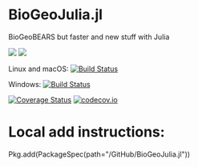 # BioGeoJulia.jl
BioGeoBEARS but faster and new stuff with Julia

[![](https://img.shields.io/badge/docs-stable-blue.svg)](https://JuliaLang.github.io/BioGeoJulia.jl/stable)
[![](https://img.shields.io/badge/docs-dev-blue.svg)](https://JuliaLang.github.io/BioGeoJulia.jl/dev)

Linux and macOS: [![Build Status](https://travis-ci.org/JuliaLang/BioGeoJulia.jl.svg?branch=master)](https://travis-ci.org/JuliaLang/BioGeoJulia.jl)

Windows: [![Build Status](https://ci.appveyor.com/api/projects/status/github/JuliaLang/BioGeoJulia.jl?branch=master&svg=true)](https://ci.appveyor.com/project/tkelman/example-jl/branch/master)

[![Coverage Status](https://coveralls.io/repos/JuliaLang/BioGeoJulia.jl/badge.svg?branch=master)](https://coveralls.io/r/JuliaLang/BioGeoJulia.jl?branch=master)
[![codecov.io](http://codecov.io/github/JuliaLang/BioGeoJulia.jl/coverage.svg?branch=master)](http://codecov.io/github/JuliaLang/BioGeoJulia.jl?branch=master)



# Local add instructions:
Pkg.add(PackageSpec(path="/GitHub/BioGeoJulia.jl"))
